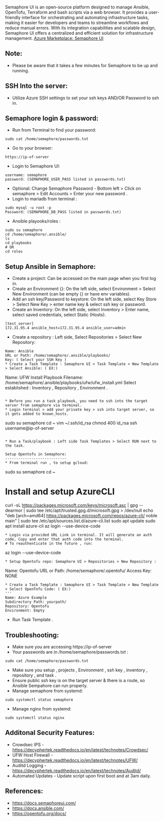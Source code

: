 Semaphore UI is an open-source platform designed to manage Ansible, OpenTofu, Terraform and bash scripts via a web browser. 
It provides a user-friendly interface for orchestrating and automating infrastructure tasks, making it easier for 
developers and teams to streamline workflows and reduce manual errors. With its integration capabilities and scalable 
design, Semaphore UI offers a centralized and efficient solution for infrastructure management. [Azure Marketplace: Semaphore UI ]()

Note:
------
* Please be aware that it takes a few minutes for Semaphore to be up and running.

SSH Into the server:
--------------------
* Utilize Azure SSH settings to set your ssh keys AND/OR Password to ssh in. 

Semaphore login & password:
------------------------------
* Run from Terminal to find your password:
```
sudo cat /home/semaphore/passwords.txt
```
* Go to your browser:
```
https://ip-of-server
```
* Login to Semaphore UI: 
```
username: semaphore 
password: (SEMAPHORE_USER_PASS listed in passwords.txt)
```
* Optional: Change Semaphore Password - Bottom left > Click on semaphore > Edit Accounts > Enter your new password . 
* Login to mariadb from terminal : 
```
sudo mysql -u root -p  
Password: (SEMAPHORE_DB_PASS listed in passwords.txt)
```
* Ansible playooks/roles : 
```
sudo su semaphore
cd /home/semaphore/.ansible/
ls 
cd playbooks
# OR
cd roles
```

Setup Ansible in Semaphore: 
---------------------------
* Create a project: Can be accessed on the main page when you first log in.
* Create an Environment {}: On the left side, select Environment > Select New Environment (can be empty {} or have env variables).
* Add an ssh key/Password to keystore: On the left side, select Key Store > Select New Key > enter name key & select ssh key or password.
* Create an Inventory: On the left side, select Inventory > Enter name, select saved credentials, select Static (Hosts).

```
[test_server]
172.31.95.4 ansible_host=172.31.95.4 ansible_user=admin
```

* Create a repository : Left side, Select Repositories > Select New Repository:
```
Name: Ansible
URL or Path: /home/semaphore/.ansible/playbooks/ 
Key: ( Select your SSH Key )
* Create a Task Template : Semaphore UI > Task Template > New Template > Select Ansible: ( EX:)

```
Name: UFW Install
Playbook Filename: /home/semaphore/.ansible/playbooks/ufw/ufw_install.yml
Select established : Inventory , Repository , Environment . 
```

* Before you run a task playbook, you need to ssh into the target server from semaphore via terminal. 
* Login terminal > add your private key > ssh into target server, so it gets added to known_hosts.

```
sudo su semaphore
cd ~
vim ~/.ssh/id_rsa 
chmod 400 id_rsa 
ssh username@ip-of-server
```

* Run a Task/playbook : Left side Task Templates > Select RUN next to the task.

Setup Opentofu in Semaphore:
----------------------------
* From terminal run , to setup gcloud:
```
sudo su semaphore
cd ~
# Install and setup AzureCLI
curl -sL https://packages.microsoft.com/keys/microsoft.asc | gpg --dearmor | sudo tee /etc/apt/trusted.gpg.d/microsoft.gpg > /dev/null
echo "deb [arch=amd64] https://packages.microsoft.com/repos/azure-cli/ noble main" | sudo tee /etc/apt/sources.list.d/azure-cli.list
sudo apt update
sudo apt install azure-cli
az login --use-device-code
```
* Login via provided URL Link in terminal. It will generate an auth code, Copy and enter that auth code into the terminal.
# To reauthenticate in the future , run:
```
az login --use-device-code
```
* Setup Opentofu repo: Semaphore UI > Repositories > New Repository :
```
Name: Opentofu
URL or Path: /home/semaphore/.opentofu/
Access Key: NONE
```
* Create a Task Template : Semaphore UI > Task Template > New Template > Select OpenTofu Code: ( EX:)
'''
Name: Azure Example
Subdirectory Path: yourpath/
Repository: Opentofu
Environment: Empty
```
* Run Task Template . 


Troubleshooting:
-----------------
* Make sure you are accessing https://ip-of-server
* Your passwords are in /home/semaphore/passwords.txt :
```
sudo cat /home/semaphore/passwords.txt
```
* Make sure you setup , projects , Environment , ssh key , inventory , repository , and task . 
* Ensure public ssh key is on the target server & there is a route, so Ansible Sempahore can run properly.
* Manage semaphore from systemd: 
```
sudo systemctl status semaphore
```
* Manage nginx from systemd: 
```
sudo systemctl status nginx
```

Additonal Security Features:
----------------------------
* Crowdsec IPS - https://decyphertek.readthedocs.io/en/latest/technotes/Crowdsec/
* UFW Host Firewall - https://decyphertek.readthedocs.io/en/latest/technotes/UFW/
* Auditd Logging - https://decyphertek.readthedocs.io/en/latest/technotes/Auditd/
* Automated Updates - Update script upon first boot and at 3am daily.

References:
------------
* https://docs.semaphoreui.com/
* https://docs.ansible.com/
* https://opentofu.org/docs/


